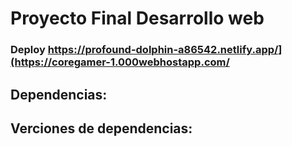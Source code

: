 # Proyecto Final Desarrollo web

### Deploy https://profound-dolphin-a86542.netlify.app/](https://coregamer-1.000webhostapp.com/

## Dependencias:

## Verciones de dependencias:
